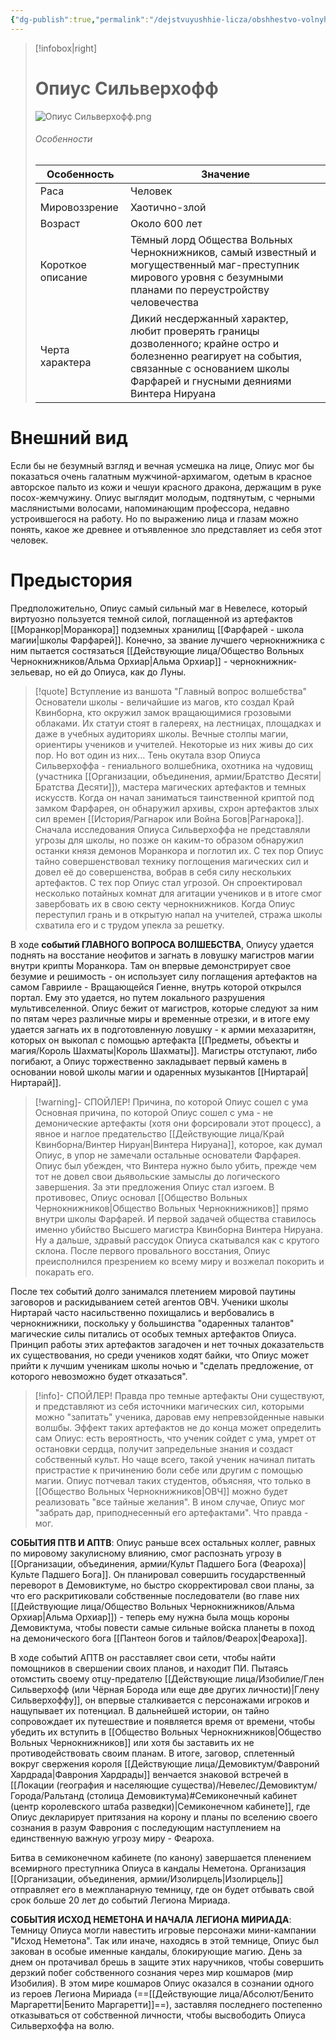 ```yaml
---
{"dg-publish":true,"permalink":"/dejstvuyushhie-licza/obshhestvo-volnyh-chernoknizhnikov/opius-silverhoff/","dgPassFrontmatter":true}
---
```


> [!infobox|right]
> # Опиус Сильверхофф
> ![Опиус Сильверхофф.png](/img/user/%D0%98%D0%B7%D0%BE%D0%B1%D1%80%D0%B0%D0%B6%D0%B5%D0%BD%D0%B8%D1%8F/%D0%9E%D0%BF%D0%B8%D1%83%D1%81%20%D0%A1%D0%B8%D0%BB%D1%8C%D0%B2%D0%B5%D1%80%D1%85%D0%BE%D1%84%D1%84.png)
> ###### Особенности
> | Особенность | Значение |
> | ---- | ---- |
> | Раса | Человек|
> | Мировоззрение |Хаотично-злой |
> | Возраст | Около 600 лет|
> | Короткое описание |Тёмный лорд Общества Вольных Чернокнижников, самый известный и могущественный маг-преступник мирового уровня с безумными планами по переустройству человечества|
> | Черта характера |Дикий несдержанный характер, любит проверять границы дозволенного; крайне остро и болезненно реагирует на события, связанные с основанием школы Фарфарей и гнусными деяниями Винтера Нируана|

# Внешний вид

Если бы не безумный взгляд и вечная усмешка на лице, Опиус мог бы показаться очень галатным мужчиной-архимагом, одетым в красное авторское пальто из кожи и чешуи красного дракона, держащим в руке посох-жемчужину. Опиус выглядит молодым, подтянутым, с черными маслянистыми волосами, напоминающим профессора, недавно устроившегося на работу. Но по выражению лица и глазам можно понять, какое же древнее и отъявленное зло представляет из себя этот человек.

# Предыстория

Предположительно, Опиус самый сильный маг в Невелесе, который виртуозно пользуется темной силой, поглащенной из артефактов [[Моранкор\|Моранкора]] подземных хранилищ [[Фарфарей - школа магии\|школы Фарфарей]]. Конечно, за звание лучшего чернокнижника с ним пытается состязаться [[Действующие лица/Общество Вольных Чернокнижников/Альма Орхиар\|Альма Орхиар]] - чернокнижник-зельевар, но ей до Опиуса, как до Луны.

> [!quote] Вступление из ваншота "Главный вопрос волшебства"
> Основатели школы - величайшие из магов, кто создал Край Квинборна, кто окружил замок вращающимися грозовыми облаками. Их статуи стоят в галереях, на лестницах, площадках и даже в учебных аудиториях школы. Вечные столпы магии, ориентиры учеников и учителей. Некоторые из них живы до сих пор. Но вот один из них… Тень окутала взор Опиуса Сильверхоффа - гениального волшебника, охотника на чудовищ (участника [[Организации, объединения, армии/Братство Десяти\|Братства Десяти]]), мастера магических артефактов и темных искусств. Когда он начал заниматься таинственной криптой под замком Фарфарея, он обнаружил архивы, схрон артефактов злых сил времен [[История/Рагнарок или Война Богов\|Рагнарока]]. Сначала исследования Опиуса Сильверхоффа не представляли угрозы для школы, но позже он каким-то образом обнаружил останки князя демонов Моранкора и поглотил их. С тех пор Опиус тайно совершенствовал технику поглощения магических сил и довел её до совершенства, вобрав в себя силу нескольких артефактов. С тех пор Опиус стал угрозой. Он спроектировал несколько потайных комнат для агитации учеников и в итоге смог завербовать их в свою секту чернокнижников. Когда Опиус переступил грань и в открытую напал на учителей, стража школы схватила его и с трудом упекла за решетку. 

В ходе **событий ГЛАВНОГО ВОПРОСА ВОЛШЕБСТВА**, Опиусу удается поднять на восстание неофитов и загнать в ловушку магистров магии внутри крипты Моранкора. Там он впервые демонстрирует свое безумие и решимость - он использует силу поглащения артефактов на самом Гаврииле - Вращающейся Гиенне, внутрь которой открылся портал. Ему это удается, но путем локального разрушения мультивселенной.
Опиус бежит от магистров, которые следуют за ним по пятам через различные миры и временные отрезки, и в итоге ему удается загнать их в подготовленную ловушку - к армии мехазаритян, которых он выкопал с помощью артефакта [[Предметы, объекты и магия/Король Шахматы\|Король Шахматы]]. Магистры отступают, либо погибают, а Опиус торжественно закладывает первый камень в основании новой школы магии и одаренных музыкантов [[Ниртарай\|Ниртарай]].

> [!warning]- СПОЙЛЕР! Причина, по которой Опиус сошел с ума
>  Основная причина, по которой Опиус сошел с ума - не демонические артефакты (хотя они форсировали этот процесс), а явное и наглое предательство [[Действующие лица/Край Квинборна/Винтер Нируан\|Винтера Нируана]], которое, как думал Опиус, в упор не замечали остальные основатели Фарфарея. Опиус был убежден, что Винтера нужно было убить, прежде чем тот не довел свои дьявольские замыслы до логического завершения. За эти предложения Опиус стал изгоем. В противовес, Опиус основал [[Общество Вольных Чернокнижников\|Общество Вольных Чернокнижников]] прямо внутри школы Фарфарей. И первой задачей общества ставилось именно убийство Высшего магистра Квинборна Винтера Нируана.
>   Ну а дальше, здравый рассудок Опиуса скатывался как с крутого склона. После первого провального восстания, Опиус преисполнился презрением ко всему миру и возжелал покорить и покарать его.

После тех событий долго занимался плетением мировой паутины заговоров и раскидыванием сетей агентов ОВЧ. Ученики школы Ниртарай часто насильственно похищались и вербовались в чернокнижники, поскольку у большинства "одаренных талантов" магические силы питались от особых темных артефактов Опиуса. Принцип работы этих артефактов загадочен и нет точных доказательств их существования, но среди учеников ходят байки, что Опиус может прийти к лучшим ученикам школы ночью и "сделать предложение, от которого невозможно будет отказаться".
> [!info]- СПОЙЛЕР! Правда про темные артефакты
>  Они существуют, и представляют из себя источники магических сил, которыми можно "запитать" ученика, даровав ему непревзойденные навыки волшбы. Эффект таких артефактов не до конца может определить сам Опиус: есть вероятность, что ученик сойдет с ума, умрет от остановки сердца, получит запредельные знания и создаст собственный культ. Но чаще всего, такой ученик начинал питать пристрастие к причинению боли себе или другим с помощью магии. Опиус потчевал таких студентов, объясняя, что только в [[Общество Вольных Чернокнижников\|ОВЧ]] можно будет реализовать "все тайные желания". В ином случае, Опиус мог "забрать дар, приподнесенный его артефактами". Что правда - мог.

**СОБЫТИЯ ПТВ И АПТВ**:
Опиус раньше всех остальных коллег, равных по мировому закулисному влиянию, смог распознать угрозу в [[Организации, объединения, армии/Культ Падшего Бога (Феароха)\|Культе Падшего Бога]]. Он планировал совершить государственный переворот в Демовиктуме, но быстро скорректировал свои планы, за что его раскритиковали собственные последователи (во главе них [[Действующие лица/Общество Вольных Чернокнижников/Альма Орхиар\|Альма Орхиар]]) - теперь ему нужна была мощь короны Демовиктума, чтобы повести самые сильные войска планеты в поход на демонического бога [[Пантеон богов и тайлов/Феарох\|Феароха]].

В ходе событий АПТВ он расставляет свои сети, чтобы найти помощников в свершении своих планов, и находит ПИ. Пытаясь отомстить своему отцу-предателю [[Действующие лица/Изобилие/Глен Сильверхофф (или Чёрная Борода или еще две других личности)\|Глену Сильверхоффу]], он впервые сталкивается с персонажами игроков и нащупывает их потенциал.
В дальнейшей истории, он тайно сопровождает их путешествие и появляется время от времени, чтобы убедить их вступить в [[Общество Вольных Чернокнижников\|Общество Вольных Чернокнижников]] или хотя бы заставить их не противодействовать своим планам.
В итоге, заговор, сплетенный вокруг свержения короля [[Действующие лица/Демовиктум/Фавроний Хардрада\|Фаврония Хардрады]] венчается знаковой встречей в [[Локации (география и населяющие существа)/Невелес/Демовиктум/Города/Ральтанд (столица Демовиктума)#Семиконечный кабинет (центр королевского штаба разведки)\|Семиконечном кабинете]], где Опиус декларирует притязания на корону и планы по вселению своего сознания в разум Фаврония с последующим наступлением на единственную важную угрозу миру - Феароха.

Битва в семиконечном кабинете (по канону) завершается пленением всемирного преступника Опиуса в кандалы Неметона. Организация [[Организации, объединения, армии/Изолирцель\|Изолирцель]] отправляет его в межпланарную темницу, где он будет отбывать свой срок больше 20 лет до событий Легиона Мириада.

**СОБЫТИЯ ИСХОД НЕМЕТОНА И НАЧАЛА ЛЕГИОНА МИРИАДА**:
Темницу Опиуса могли навестить игровые персонажи мини-кампании "Исход Неметона". 
Так или иначе, находясь в этой темнице, Опиус был закован в особые именные кандалы, блокирующие магию. День за днем он протачивал брешь в защите этих наручников, чтобы совершить дерзкий побег собственного сознания через мир кошмаров (мир Изобилия).
В этом мире кошмаров Опиус оказался в сознании одного из героев Легиона Мириада (==[[Действующие лица/Абсолют/Бенито Маргаретти\|Бенито Маргаретти]]==), заставляя последнего постепенно отказываться от собственной личности, чтобы высвободить Опиуса Сильверхоффа на волю.